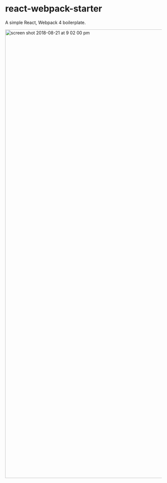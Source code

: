 # react-webpack-starter
A simple React, Webpack 4 boilerplate.

<img width="1440" alt="screen shot 2018-08-21 at 9 02 00 pm" src="https://user-images.githubusercontent.com/26261917/44426324-42d11700-a586-11e8-8e05-8d09bafb9f84.png">
